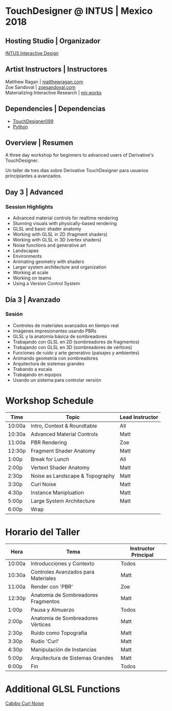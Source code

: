 # TouchDesigner @ INTUS | Mexico 2018

## Hosting Studio | Organizador
[INTUS Interactive Design](http://intus.tv/)

## Artist Instructors | Instructores
Matthew Ragan | [matthewragan.com](https://matthewragan.com)  
Zoe Sandoval | [zoesandoval.com](https://zoesandoval.com)  
Materializing Interactive Research | [mir.works](https://mir.works)

## Dependencies | Dependencias
* [TouchDesigner099](https://www.derivative.ca/099/Downloads/)  
* [Python](https://www.python.org/)  

## Overview | Resumen
A three day workshop for beginners to advanced users of Derivative's TouchDesigner.

Un taller de tres días sobre Derivative TouchDesigner para usuarios principiantes a avanzados.

## Day 3 | Advanced
### Session Highlights
* Advanced material controls for realtime rendering
* Stunning visuals with physically-based rendering
* GLSL and basic shader anatomy
* Working with GLSL in 2D (fragment shaders)
* Working with GLSL in 3D (vertex shaders)
* Noise functions and generative art
* Landscapes
* Environments
* Animating geometry with shaders
* Larger system architecture and organization
* Working at scale
* Working on teams
* Using a Version Control System

## Día 3 | Avanzado
### Sesión
* Controles de materiales avanzados en tiempo real
* Imágenes impresionantes usando PBRs
* GLSL y la anatomía básica de sombreadores 
* Trabajando con GLSL en 2D (sombreadores de fragmentos)
* Trabajando con GLSL en 3D (sombreadores de vértices)
* Funciones de ruido y arte generativo (paisajes y ambientes)
* Animando geometría con sombreadores 
* Arquitectura de sistemas grandes
* Trabando a escala
* Trabajando en equipos
* Usando un sistema para controlar versión


# Workshop Schedule
Time | Topic | Lead Instructor
-----|-------|-----------------
10:00a | Intro, Context & Roundtable | All
10:30a | Advanced Material Controls | Matt
11:00a | PBR Rendering | Zoe
12:30p | Fragment Shader Anatomy | Matt
1:00p | Break for Lunch | All
2:00p | Vertext Shader Anatomy | Matt
2:30p | Noise as Landscape & Topography | Matt
3:30p | Curl Noise | Matt
4:30p | Instance Manipluation | Matt
5:00p | Large System Architecture | Matt
6:00p | Wrap | 

# Horario del Taller
Hora | Tema | Instructor Principal
-----|-------|-----------------
10:00a | Introducciones y Contexto | Todos
10:30a | Controles Avanzados para Materiales | Matt
11:00a | Render con 'PBR' | Zoe
12:30p | Anatomia de Sombreadores Fragmentos | Matt
1:00p | Pausa y Almuerzo | Todos
2:00p | Anatomia de Sombreadores Vértices | Matt
2:30p | Ruido como Topografía | Matt
3:30p | Rudio 'Curl' | Matt
4:30p | Manipulación de Instancias | Matt
5:00p | Arquitectura de Sistemas Grandes | Matt
6:00p | Fin | Todos

# Additional GLSL Functions
[Cabibo Curl Noise](https://github.com/cabbibo/glsl-curl-noise/blob/master/curl.glsl)
